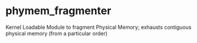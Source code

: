 # phymem_fragmenter
Kernel Loadable Module to fragment Physical Memory; exhausts contiguous physical memory (from a particular order)
